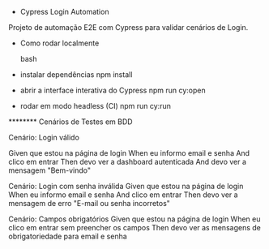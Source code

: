 
- Cypress Login Automation

Projeto de automação E2E com Cypress para validar cenários de Login.

- Como rodar localmente

    bash
- instalar dependências
npm install

- abrir a interface interativa do Cypress
npm run cy:open

- rodar em modo headless (CI)
npm run cy:run


******** Cenários de Testes em BDD

Cenário: Login válido

  Given que estou na página de login
  When eu informo email e senha
  And clico em entrar
  Then devo ver a dashboard autenticada
  And devo ver a mensagem "Bem-vindo"

Cenário: Login com senha inválida
  Given que estou na página de login
  When eu informo email e senha
  And clico em entrar
  Then devo ver a mensagem de erro "E-mail ou senha incorretos"

Cenário: Campos obrigatórios
  Given que estou na página de login
  When eu clico em entrar sem preencher os campos
  Then devo ver as mensagens de obrigatoriedade para email e senha



